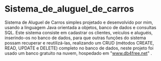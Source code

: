 # Sistema_de_aluguel_de_carros

Sistema de Aluguel de Carros simples projetado e desenvolvido por mim, usando a linguagem Java orientada a objetos, banco de dados e consultas SQL.
Este sistema consiste em cadastrar os clientes, veículos e aluguéis, inserindo-os no banco de dados, para que outras funções do sistema possam recuperar e reutilizá-las,
realizando um CRUD (métodos CREATE, READ, UPDATE e DELETE) completo no banco de dados, neste projeto foi usado um banco gratuito na nuvem, hospedado em "www.db4free.net" .

